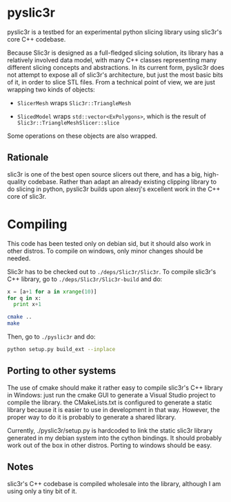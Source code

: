 # pyslic3r

pyslic3r is a testbed for an experimental python slicing library using slic3r's core C++ codebase.

Because Slic3r is designed as a full-fledged slicing solution, its library has a relatively involved data model, with many C++ classes representing many different slicing concepts and abstractions. In its current form, pyslic3r does not attempt to expose all of slic3r's architecture, but just the most basic bits of it, in order to slice STL files. From a technical point of view, we are just wrapping two kinds of objects:

* `SlicerMesh` wraps `Slic3r::TriangleMesh`

* `SlicedModel` wraps `std::vector<ExPolygons>`, which is the result of `Slic3r::TriangleMeshSlicer::slice`

Some operations on these objects are also wrapped.

## Rationale

slic3r is one of the best open source slicers out there, and has a big, high-quality codebase. Rather than adapt an already existing clipping library to do slicing in python, pyslic3r builds upon alexrj's excellent work in the C++ core of slic3r.

# Compiling

This code has been tested only on debian sid, but it should also work in other distros. To compile on windows, only minor changes should be needed.

Slic3r has to be checked out to `./deps/Slic3r/Slic3r`. To compile slic3r's C++ library, go to `./deps/Slic3r/Slic3r-build` and do:

```python
x = [a+1 for a in xrange(10)]
for q in x:
  print x+1
```


```bash
cmake ..
make
```

Then, go to `./pyslic3r` and do:

```bash
python setup.py build_ext --inplace
```

## Porting to other systems

The use of cmake should make it rather easy to compile slic3r's C++ library in Windows: just run the cmake GUI to generate a Visual Studio project to compile the library. the CMakeLists.txt is configured to generate a static library because it is easier to use in development in that way. However, the proper way to do it is probably to generate a shared library. 

Currently, ./pyslic3r/setup.py is hardcoded to link the static slic3r library generated in my debian system into the cython bindings. It should probably work out of the box in other distros. Porting to windows should be easy.

## Notes

slic3r's C++ codebase is compiled wholesale into the library, although I am using only a tiny bit of it.

